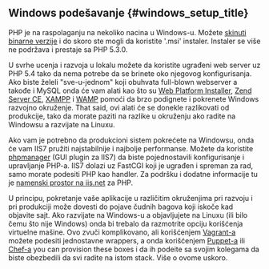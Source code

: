 ﻿---
isChild: true
---

## Windows podešavanje {#windows_setup_title}

PHP je na raspolaganju na nekoliko nacina u Windows-u. Možete [skinuti binarne verzije](php-downloads) i do skoro ste mogli da koristite '.msi' 
instaler. Instaler se više ne podržava i prestaje sa PHP 5.3.0.

U svrhe ucenja i razvoja u lokalu možete da koristite ugrađeni web server uz PHP 5.4 tako da nema potrebe da se brinete oko njegovog konfigurisanja. Ako biste želeli "sve-u-jednom" koji obuhvata full-blown webserver a takođe i MySQL onda će vam alati kao što su [Web Platform Installer][wpi], 
[Zend Server CE][zsce], [XAMPP][xampp] i [WAMP][wamp] pomoći da brzo podignete i pokrenete Windows razvojno okruženje. That said, ovi alati će se donekle razlikovati od produkcije, tako da morate paziti na razlike u  okruženju ako radite na Windowsu a razvijate na Linuxu.

Ako vam je potrebno da produkcioni sistem pokrećete na Windowsu, onda će vam IIS7 pružiti najstabilnije i najbolje performanse. Možete da koristite [phpmanager][phpmanager] (GUI plugin za IIS7) da biste pojednostavili konfigurisanje i upravljanje PHP-a. IIS7 dolazi uz FastCGI koji je ugrađen i spreman za rad, samo morate podesiti PHP kao handler. Za podršku i dodatne informacije tu je [namenski prostor na iis.net][php-iis] za PHP.

U principu, pokretanje vaše aplikacije u različitim okruženjima pri razvoju i pri produkciji može dovesti do pojave čudnih bagova koji iskoče kad objavite sajt. Ako razvijate na Windows-u a objavljujete na Linuxu (ili bilo čemu što nije Windows) onda bi trebalo da razmotrite opciju korišćenja virtuelne mašine. Ovo zvuči komplikovano, ali korišćenjem [Vagrant-a][vagrant] možete podesiti jednostavne wrappers, a onda korišćenjem [Puppet-a][puppet] ili [Chef-a][chef] you can provision these boxes i da ih podeite sa svojim kolegama da biste obezbedili da svi radite na istom stack. Više o ovome uskoro.

[php-downloads]: http://windows.php.net
[phpmanager]: http://phpmanager.codeplex.com/
[wpi]: http://www.microsoft.com/web/downloads/platform.aspx
[zsce]: http://www.zend.com/en/products/server-ce/
[xampp]: http://www.apachefriends.org/en/xampp.html
[wamp]: http://www.wampserver.com/
[php-iis]: http://php.iis.net/
[vagrant]: http://vagrantup.com/
[puppet]: http://www.puppetlabs.com/
[chef]: http://www.opscode.com/
